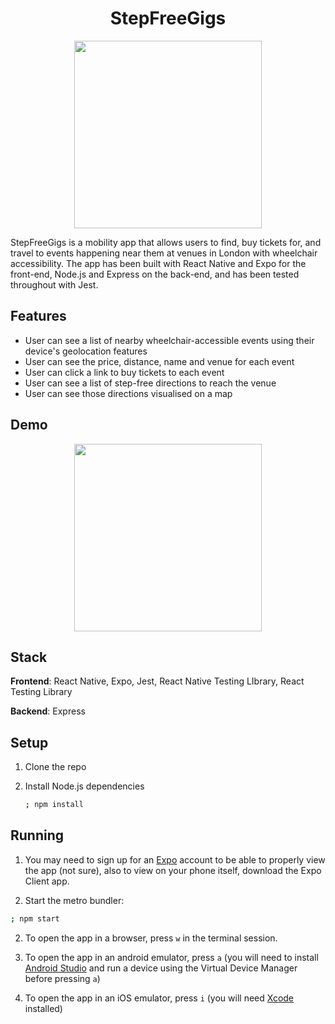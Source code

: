 <h1 align='center'>StepFreeGigs</h1>

<div align='center'>
   <img width='300' src='https://i.imgur.com/wzEMR29.png' />
</div>

StepFreeGigs is a mobility app that allows users to find, buy tickets for, and travel to events happening near them at venues in London with wheelchair accessibility. The app has been built with React Native and Expo for the front-end, Node.js and Express on the back-end, and has been tested throughout with Jest.

## Features
- User can see a list of nearby wheelchair-accessible events using their device's geolocation features
- User can see the price, distance, name and venue for each event
- User can click a link to buy tickets to each event
- User can see a list of step-free directions to reach the venue 
- User can see those directions visualised on a map

## Demo

<p align="center">
<img width="300" src="https://user-images.githubusercontent.com/4661986/224706113-f53c1130-d2f5-4d7a-8a73-414ab5b45a4b.gif"/>
</p>

## Stack

**Frontend**: React Native, Expo, Jest, React Native Testing LIbrary, React Testing Library

**Backend**: Express

## Setup

1. Clone the repo
2. Install Node.js dependencies

   ```bash
   ; npm install

   ```

## Running

1.  You may need to sign up for an [Expo](https://expo.dev/) account to be able to properly view the app (not sure), also to view on your phone itself, download the Expo Client app.

2.  Start the metro bundler:

   ```bash
   ; npm start
   ```

2.  To open the app in a browser, press `w` in the terminal session.

3.  To open the app in an android emulator, press `a` (you will need to install [Android Studio](https://developer.android.com/studio/) and run a device using the Virtual Device Manager before pressing `a`)

4. To open the app in an iOS emulator, press `i` (you will need [Xcode](https://developer.apple.com/xcode/) installed)


